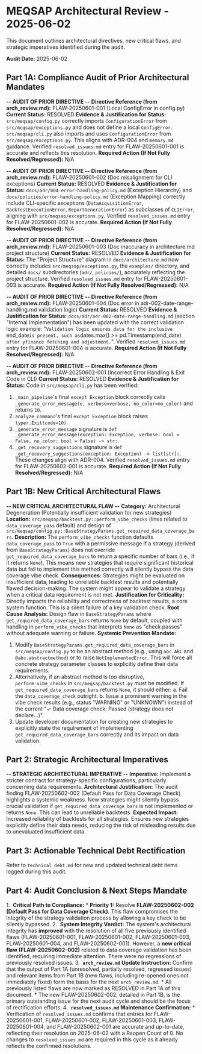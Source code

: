 # MEQSAP Architectural Review - 2025-06-02

This document outlines architectural directives, new critical flaws, and strategic imperatives identified during the audit.

**Audit Date:** 2025-06-02

## Part 1A: Compliance Audit of Prior Architectural Mandates

**-- AUDIT OF PRIOR DIRECTIVE --**
**Directive Reference (from arch_review.md):** FLAW-20250601-001 (Local ConfigError in config.py)
**Current Status:** RESOLVED
**Evidence & Justification for Status:**
   `src/meqsap/config.py` correctly imports `ConfigurationError` from `src/meqsap/exceptions.py` and does not define a local `ConfigError`. `src/meqsap/cli.py` also imports and uses `ConfigurationError` from `src/meqsap/exceptions.py`. This aligns with ADR-004 and `memory.md` guidance. Verified `resolved_issues.md` entry for FLAW-20250601-001 is accurate and reflects this resolution.
**Required Action (If Not Fully Resolved/Regressed):** N/A

**-- AUDIT OF PRIOR DIRECTIVE --**
**Directive Reference (from arch_review.md):** FLAW-20250601-002 (Doc misalignment for CLI exceptions)
**Current Status:** RESOLVED
**Evidence & Justification for Status:**
   `docs/adr/004-error-handling-policy.md` (Exception Hierarchy) and `docs/policies/error-handling-policy.md` (Exception Mapping) correctly include CLI-specific exceptions (`DataAcquisitionError`, `BacktestExecutionError`, `ReportGenerationError`) as subclasses of `CLIError`, aligning with `src/meqsap/exceptions.py`. Verified `resolved_issues.md` entry for FLAW-20250601-002 is accurate.
**Required Action (If Not Fully Resolved/Regressed):** N/A

**-- AUDIT OF PRIOR DIRECTIVE --**
**Directive Reference (from arch_review.md):** FLAW-20250601-003 (Doc inaccuracy in architecture.md project structure)
**Current Status:** RESOLVED
**Evidence & Justification for Status:**
   The "Project Structure" diagram in `docs/architecture.md` now correctly includes `src/meqsap/exceptions.py`, the `examples/` directory, and detailed `docs/` subdirectories (`adr/`, `policies/`), accurately reflecting the project structure. Verified `resolved_issues.md` entry for FLAW-20250601-003 is accurate.
**Required Action (If Not Fully Resolved/Regressed):** N/A

**-- AUDIT OF PRIOR DIRECTIVE --**
**Directive Reference (from arch_review.md):** FLAW-20250601-004 (Doc error in adr-002-date-range-handling.md validation logic)
**Current Status:** RESOLVED
**Evidence & Justification for Status:**
   `docs/adr/adr-002-date-range-handling.md` (section "Internal Implementation") has been updated with the correct validation logic example: "`Validation logic ensures data for the inclusive `end_date` is present, such as `dates.max() >= pd.Timestamp(end_date)` after yfinance fetching and adjustment.`". Verified `resolved_issues.md` entry for FLAW-20250601-004 is accurate.
**Required Action (If Not Fully Resolved/Regressed):** N/A

**-- AUDIT OF PRIOR DIRECTIVE --**
**Directive Reference (from arch_review.md):** FLAW-20250602-001 (Incorrect Error Handling & Exit Code in CLI)
**Current Status:** RESOLVED
**Evidence & Justification for Status:**
   Code in `src/meqsap/cli.py` has been verified:
   1.  `_main_pipeline`'s final `except Exception` block correctly calls `_generate_error_message(e, verbose=verbose, no_color=no_color)` and returns `10`.
   2.  `analyze_command`'s final `except Exception` block raises `typer.Exit(code=10)`.
   3.  `_generate_error_message` signature is `def _generate_error_message(exception: Exception, verbose: bool = False, no_color: bool = False) -> str:`.
   4.  `_get_recovery_suggestions` signature is `def _get_recovery_suggestions(exception: Exception) -> list[str]:`.
   These changes align with ADR-004. Verified `resolved_issues.md` entry for FLAW-20250602-001 is accurate.
**Required Action (If Not Fully Resolved/Regressed):** N/A

## Part 1B: New Critical Architectural Flaws

**-- NEW CRITICAL ARCHITECTURAL FLAW --**
**Category:** Architectural Degeneration (Potentially insufficient validation for new strategies)
**Location:** `src/meqsap/backtest.py::perform_vibe_checks` (lines related to `data_coverage_pass` default) and design of `src/meqsap/config.py::BaseStrategyParams.get_required_data_coverage_bars`.
**Description:** The `perform_vibe_checks` function defaults `data_coverage_pass` to `True` with a permissive message if a strategy (derived from `BaseStrategyParams`) does not override `get_required_data_coverage_bars` to return a specific number of bars (i.e., if it returns `None`). This means new strategies that require significant historical data but fail to implement this method correctly will silently bypass the data coverage vibe check.
**Consequences:** Strategies might be evaluated on insufficient data, leading to unreliable backtest results and potentially flawed decision-making. The system might appear to validate a strategy when a critical data requirement is not met.
**Justification for Criticality:** Directly impacts the reliability and correctness of backtest results, a core system function. This is a silent failure of a key validation check.
**Root Cause Analysis:** Design flaw in `BaseStrategyParams` where `get_required_data_coverage_bars` returns `None` by default, coupled with handling in `perform_vibe_checks` that interprets `None` as "check passes" without adequate warning or failure.
**Systemic Prevention Mandate:**
   1.  Modify `BaseStrategyParams.get_required_data_coverage_bars` in `src/meqsap/config.py` to be an abstract method (e.g., using `abc.ABC` and `@abc.abstractmethod`) or to raise `NotImplementedError`. This will force all concrete strategy parameter classes to explicitly define their data requirements.
   2.  Alternatively, if an abstract method is too disruptive, `perform_vibe_checks` in `src/meqsap/backtest.py` must be modified. If `get_required_data_coverage_bars` returns `None`, it should either:
       a.  Fail the `data_coverage_check` outright.
       b.  Issue a prominent warning in the vibe check results (e.g., status "WARNING" or "UNKNOWN") instead of the current "✓ Data coverage check: Passed (strategy does not declare...)".
   3.  Update developer documentation for creating new strategies to explicitly state the requirement of implementing `get_required_data_coverage_bars` correctly and its impact on data validation.

## Part 2: Strategic Architectural Imperatives

**-- STRATEGIC ARCHITECTURAL IMPERATIVE --**
**Imperative:** Implement a stricter contract for strategy-specific configurations, particularly concerning data requirements.
**Architectural Justification:** The audit finding FLAW-20250602-002 (Default Pass for Data Coverage Check) highlights a systemic weakness. New strategies might silently bypass crucial validation if `get_required_data_coverage_bars` is not implemented or returns `None`. This can lead to unreliable backtests.
**Expected Impact:** Increased reliability of backtests for all strategies. Ensures new strategies explicitly define their data needs, reducing the risk of misleading results due to unevaluated insufficient data.

## Part 3: Actionable Technical Debt Rectification

Refer to `technical_debt.md` for new and updated technical debt items logged during this audit.

## Part 4: Audit Conclusion & Next Steps Mandate

1.  **Critical Path to Compliance:**
    * **Priority 1:** Resolve **FLAW-20250602-002 (Default Pass for Data Coverage Check)**. This flaw compromises the integrity of the strategy validation process by allowing a key check to be silently bypassed.
2.  **System Integrity Verdict:** The system's architectural integrity has **improved** with the resolution of all five previously identified flaws (FLAW-20250601-001, FLAW-20250601-002, FLAW-20250601-003, FLAW-20250601-004, and FLAW-20250602-001). However, a **new critical flaw (FLAW-20250602-002)** related to data coverage validation has been identified, requiring immediate attention. There were no regressions of previously resolved issues.
3.  **`arch_review.md` Update Instruction:** Confirm that the output of Part 1A (unresolved, partially resolved, regressed issues) and relevant items from Part 1B (new flaws, including re-opened ones not immediately fixed) form the basis for the next `arch_review.md`.
    * All previously listed flaws are now marked as RESOLVED in Part 1A of this document.
    * The new FLAW-20250602-002, detailed in Part 1B, is the primary outstanding issue for the next audit cycle and should be the focus of rectification efforts.
4.  **`resolved_issues.md` Maintenance Confirmation:**   * Verification of `resolved_issues.md` confirms that entries for FLAW-20250601-001, FLAW-20250601-002, FLAW-20250601-003, FLAW-20250601-004, and FLAW-20250602-001 are accurate and up-to-date, reflecting their resolution on 2025-06-02 with a Reopen Count of 0. No changes to `resolved_issues.md` are required in this cycle as it already reflects the confirmed resolutions.
